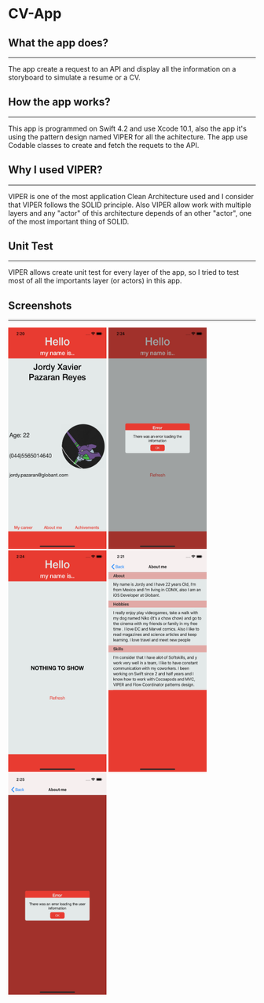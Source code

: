 # CV-App

## What the app does?
------
The app create a request to an API and display all the information on a storyboard to simulate a resume or a CV.

## How the app works?
------
This app is  programmed on Swift 4.2 and use Xcode 10.1, also the app it's using the pattern design named VIPER for all the achitecture. The app use Codable classes to create and fetch the requets to the API.

## Why I used VIPER?
------
VIPER is one of the most application Clean Architecture used and I consider that VIPER follows the SOLID principle. Also VIPER allow work with multiple layers and any "actor" of this architecture depends of an other "actor", one of the most important thing of SOLID.

## Unit Test
------
VIPER allows create unit test for every layer of the app, so I tried to test most of all the importants layer (or actors) in this app.

## Screenshots
-------
<img src="/Screenshots/UserInfo.png" width="200" height="450"> <img src="/Screenshots/Alert.png" width="200" height="450">
<img src="/Screenshots/EmptyState.png" width="200" height="450"> <img src="/Screenshots/AboutMe.png" width="200" height="450">
<img src="/Screenshots/AlertOnTableView.png" width="200" height="450">

